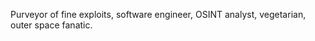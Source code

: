 Purveyor of fine exploits, software engineer, OSINT analyst, vegetarian, outer space fanatic.
<!---
astronatey/astronatey is a ✨ special ✨ repository because its `README.md` (this file) appears on your GitHub profile.
You can click the Preview link to take a look at your changes.
--->
